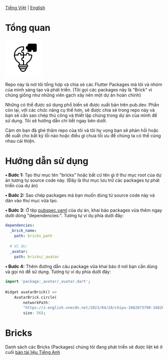 [Tiếng Việt](https://github.com/congson99/bricks/blob/son/refactor/README_Vie.md)
| [English](https://github.com/congson99/bricks/blob/son/refactor/README.md)

# Tổng quan

<a href="https://github.com/congson99/bricks"><img src="https://github.com/congson99/bricks/blob/master/assets/icons/app_icon.png?raw=true" alt="Icon" width="120"></a>

Repo này là nơi tôi tổng hợp và chia sẻ các Flutter Packages mà tôi và nhóm của mình sáng tạo và phát triển. (Tôi gọi các packages này là "Brick" vì chúng giống như những viên gạch xây nên một dự án hoàn chỉnh)

Những có thể được sử dụng phổ biến sẽ được xuất bản trên pub.dev. Phần còn lại, với các chức năng cụ thể hơn, sẽ được chia sẻ trong repo này và bạn sẽ cần sao chép thủ công và thiết lập chúng trong dự án của mình để sử dụng. Tôi sẽ hướng dẫn chi tiết ngay bên dưới.

Cảm ơn bạn đã ghé thăm repo của tôi và tôi hy vọng bạn sẽ phản hồi hoặc đề xuất cho bất kỳ lỗi nào hoặc điều gì chưa tối ưu để chúng ta có thể cùng nhau cải thiện.

# Hướng dẫn sử dụng

**• Bước 1:** Tạo thư mục tên "bricks" hoặc bất cứ tên gì ở thư mục root của dự án tương tự source code này. (Đây là thư mục lưu trữ các packages tự phát triển của dự án)

**• Bước 2:** Sao chép packages mà bạn muốn dùng từ source code này và dán vào thư mục vừa tạo.

**• Bước 3:** Ở tệp [pubspec.yaml](./pubspec.yaml) của dự án, khai báo packages vừa thêm ngay dưới dòng "dependencies:". Tương tự ví dụ phía dưới đây:

```yaml
dependencies:
  _brick_name:
    path: bricks_path

  # Ví dụ:
  _avatar:
    path: bricks/_avatar
```

**• Bước 4:** Thêm đường dẫn cảu package vừa khai báo ở nơi bạn cần dùng và gọi nó để sử dụng. Tương tự ví dụ phía dưới đây:

```dart
import 'package:_avatar/_avatar.dart';

Widget avatarBrick() =>
    AvatarBrick.circle(
        networkPath:
        "https://i-english.vnecdn.net/2023/04/28/chipu-1682673790-1682673805-6534-1682673939.png",
        size: 56);
```

# Bricks
Danh sách các Bricks (Packages) chúng tôi đang phát triển sẽ được liệt kê ở cuối [bản tài liệu Tiếng Anh](https://github.com/congson99/bricks/blob/son/refactor/README.md)
